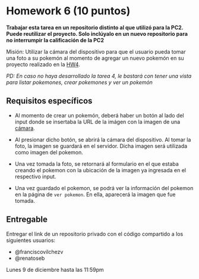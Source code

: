 # Homework 6 (10 puntos)

**Trabajar esta tarea en un repositorio distinto al que utilizó para la PC2. Puede reutilizar el proyecto. Solo inclúyalo en un nuevo repositorio para no interrumpir la calificación de la PC2**

Misión: Utilizar la cámara del dispositivo para que el usuario pueda tomar una foto a su pokemón al momento de agregar un nuevo pokemón en su proyecto realizado en la [HW4](../Homework4/README.md).

*PD: En caso no haya desarrollado la tarea 4, le bastará con tener una vista para listar pokemones, crear pokemones y ver un pokemón*

## Requisitos específicos

- Al momento de crear un pokemón, deberá haber un botón al lado del input donde se insertaba la URL de la imágen con la imagen de una [cámara](https://ionic.io/ionicons).

- Al presionar dicho botón, se abrirá la cámara del dispositivo. Al tomar la foto, la imagen se guardará en el servidor. Dicha imagen será utilizada como imagen del pokemon.

- Una vez tomada la foto, se retornará al formulario en el que estaba creando el pokemon con la ubicación de la imagen ya ingresada en el respectivo input.

- Una vez guardado el pokemon, se podrá ver la información del pokemon en la página de `ver pokemon`. En ella, aparecerá la imagen que fue tomada.

## Entregable

Entregar el link de un repositorio privado con el código compartido a los siguientes usuarios:
- @franciscovilchezv
- @renatoseb

Lunes 9 de diciembre hasta las 11:59pm
